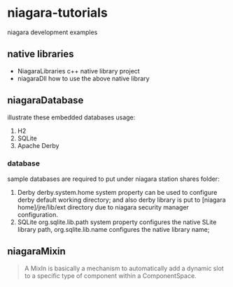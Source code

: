 # niagara-tutorials
niagara development examples

## native libraries
- NiagaraLibraries
c++ native library project
- niagaraDll
how to use the above native library

## niagaraDatabase
illustrate these embedded databases usage:
1. H2
2. SQLite
3. Apache Derby

### database
sample databases are required to put under niagara station shares folder:
1. Derby
derby.system.home system property can be used to configure derby default working directory; and also derby library is put to [niagara home]/jre/lib/ext directory due to niagara security manager configuration.
2. SQLite
org.sqlite.lib.path system property configures the native SLite library path, org.sqlite.lib.name configures the native library name;

## niagaraMixin
>A MixIn is basically a mechanism to automatically add a dynamic slot to a specific type of component within a ComponentSpace.
